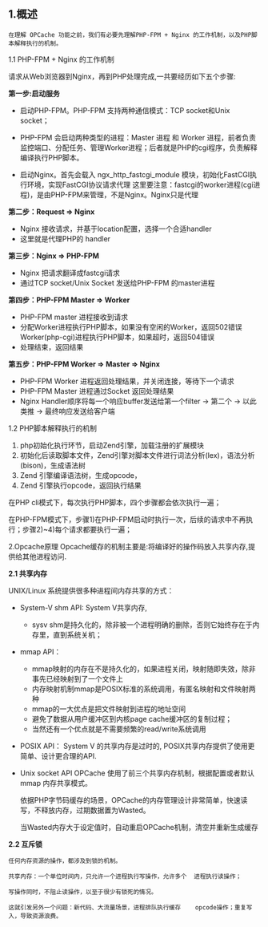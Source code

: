 ## 1.概述
```
在理解 OPCache 功能之前，我们有必要先理解PHP-FPM + Nginx 的工作机制，以及PHP脚本解释执行的机制。
```
1.1 PHP-FPM + Nginx 的工作机制

请求从Web浏览器到Nginx，再到PHP处理完成,一共要经历如下五个步骤:

**第一步:启动服务**
+ 启动PHP-FPM。PHP-FPM 支持两种通信模式：TCP socket和Unix socket；

- PHP-FPM 会启动两种类型的进程：Master 进程 和 Worker 进程，前者负责监控端口、分配任务、管理Worker进程；后者就是PHP的cgi程序，负责解释编译执行PHP脚本。

- 启动Nginx。首先会载入 ngx_http_fastcgi_module 模块，初始化FastCGI执行环境，实现FastCGI协议请求代理
这里要注意：fastcgi的worker进程(cgi进程)，是由PHP-FPM来管理，不是Nginx。Nginx只是代理

**第二步：Request => Nginx**
- Nginx 接收请求，并基于location配置，选择一个合适handler
- 这里就是代理PHP的 handler

**第三步：Nginx => PHP-FPM**
- Nginx 把请求翻译成fastcgi请求
- 通过TCP socket/Unix Socket 发送给PHP-FPM 的master进程

**第四步：PHP-FPM Master => Worker**
- PHP-FPM master 进程接收到请求
- 分配Worker进程执行PHP脚本，如果没有空闲的Worker，返回502错误
   Worker(php-cgi)进程执行PHP脚本，如果超时，返回504错误
- 处理结束，返回结果

**第五步：PHP-FPM Worker => Master => Nginx**
- PHP-FPM Worker 进程返回处理结果，并关闭连接，等待下一个请求
- PHP-FPM Master 进程通过Socket 返回处理结果
- Nginx Handler顺序将每一个响应buffer发送给第一个filter → 第二个 → 以此类推 → 最终响应发送给客户端

1.2 PHP脚本解释执行的机制
  1. php初始化执行环节，启动Zend引擎，加载注册的扩展模块
  2. 初始化后读取脚本文件，Zend引擎对脚本文件进行词法分析(lex)，语法分析(bison)，生成语法树
 3. Zend 引擎编译语法树，生成opcode，
 4. Zend 引擎执行opcode，返回执行结果
 
  在PHP cli模式下，每次执行PHP脚本，四个步骤都会依次执行一遍；

  在PHP-FPM模式下，步骤1)在PHP-FPM启动时执行一次，后续的请求中不再执行；步骤2)~4)每个请求都要执行一遍；
  
 2.Opcache原理
  Opcache缓存的机制主要是:将编译好的操作码放入共享内存,提供给其他进程访问.
  
 **2.1 共享内存**
 
 UNIX/Linux 系统提供很多种进程间内存共享的方式：
  - System-V shm API: System V共享内存,
     - sysv shm是持久化的，除非被一个进程明确的删除，否则它始终存在于内存里，直到系统关机；
 - mmap API：
   - mmap映射的内存在不是持久化的，如果进程关闭，映射随即失效，除非事先已经映射到了一个文件上
   - 内存映射机制mmap是POSIX标准的系统调用，有匿名映射和文件映射两种
   - mmap的一大优点是把文件映射到进程的地址空间
   - 避免了数据从用户缓冲区到内核page cache缓冲区的复制过程；
   - 当然还有一个优点就是不需要频繁的read/write系统调用
 
 - POSIX API： System V 的共享内存是过时的, POSIX共享内存提供了使用更简单、设计更合理的API.
 - Unix socket API
 OPCache 使用了前三个共享内存机制，根据配置或者默认mmap 内存共享模式。
 
     依据PHP字节码缓存的场景，OPCache的内存管理设计非常简单，快速读写，不释放内存，过期数据置为Wasted。
 
    当Wasted内存大于设定值时，自动重启OPCache机制，清空并重新生成缓存
 
 **2.2 互斥锁**
  
    任何内存资源的操作，都涉及到锁的机制。
 
    共享内存：一个单位时间内，只允许一个进程执行写操作，允许多个  进程执行读操作；
 
    写操作同时，不阻止读操作，以至于很少有锁死的情况。
 
    这就引发另外一个问题：新代码、大流量场景，进程排队执行缓存    opcode操作；重复写入，导致资源浪费。
 

  
  
  





